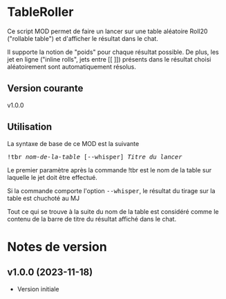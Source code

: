 # TableRoller

Ce script MOD permet de faire un lancer sur une table aléatoire Roll20 ("rollable table") et d'afficher le résultat dans le chat.

Il supporte la notion de "poids" pour chaque résultat possible. De plus, les jet en ligne ("inline rolls", jets entre [[ ]]) présents dans le résultat choisi aléatoirement sont automatiquement résolus.

## Version courante

v1.0.0

## Utilisation

La syntaxe de base de ce MOD est la suivante

<kbd>!tbr _nom-de-la-table_ [--whisper] _Titre du lancer_</kbd>

Le premier paramètre après la commande <kb>!tbr</kbd> est le nom de la table sur laquelle le jet doit être effectué.

Si la commande comporte l'option <kbd>--whisper</kbd>, le résultat du tirage sur la table est chuchoté au MJ

Tout ce qui se trouve à la suite du nom de la table est considéré comme le contenu de la barre de titre du résultat affiché dans le chat.

# Notes de version

## v1.0.0 (2023-11-18)

- Version initiale